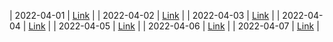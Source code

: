 | 2022-04-01 | [Link](https://www.gob.mx/salud/prensa/comunicado-tecnico-diario-covid-19-297835) |
| 2022-04-02 | [Link](https://www.gob.mx/salud/prensa/comunicado-tecnico-diario-covid-19-297838) |
| 2022-04-03 | [Link](https://www.gob.mx/salud/prensa/comunicado-tecnico-diario-covid-19-297842) |
| 2022-04-04 | [Link](https://www.gob.mx/salud/prensa/comunicado-tecnico-diario-covid-19-298516) |
| 2022-04-05 | [Link](https://www.gob.mx/salud/prensa/comunicado-tecnico-diario-covid-19-298598) |
| 2022-04-06 | [Link](https://www.gob.mx/salud/prensa/comunicado-tecnico-diario-covid-19-298677) |
| 2022-04-07 | [Link](https://www.gob.mx/salud/prensa/comunicado-tecnico-diario-covid-19-298762) |
